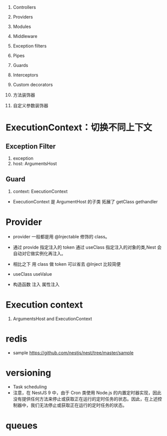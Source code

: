 1. Controllers
2. Providers
3. Modules
4. Middleware
5. Exception filters
6. Pipes
7. Guards
8. Interceptors
9. Custom decorators

10. 方法装饰器
11. 自定义参数装饰器

# ExecutionContext：切换不同上下文

## Exception Filter

1. exception
2. host: ArgumentsHost

## Guard

1. context: ExecutionContext

- ExecutionContext 是 ArgumentHost 的子类 拓展了 getClass gethandler

# Provider

- provider 一般都是用 @Injectable 修饰的 class。

* 通过 provide 指定注入的 token 通过 useClass 指定注入的对象的类,Nest 会自动对它做实例化再注入。
* 相比之下 用 class 做 token 可以省去 @Inject 比较简便

* useClass useValue

* 构造函数 注入 属性注入

# Execution context

1. ArgumentsHost and ExecutionContext

# redis

- sample https://github.com/nestjs/nest/tree/master/sample

# versioning

- Task scheduling
- 注意，在 NestJS 9 中，由于 Cron 类使用 Node.js 的内置定时器实现，因此没有提供任何方法来停止或获取正在运行的定时任务的状态。因此，在上述控制器中，我们无法停止或获取正在运行的定时任务的状态。

# queues
